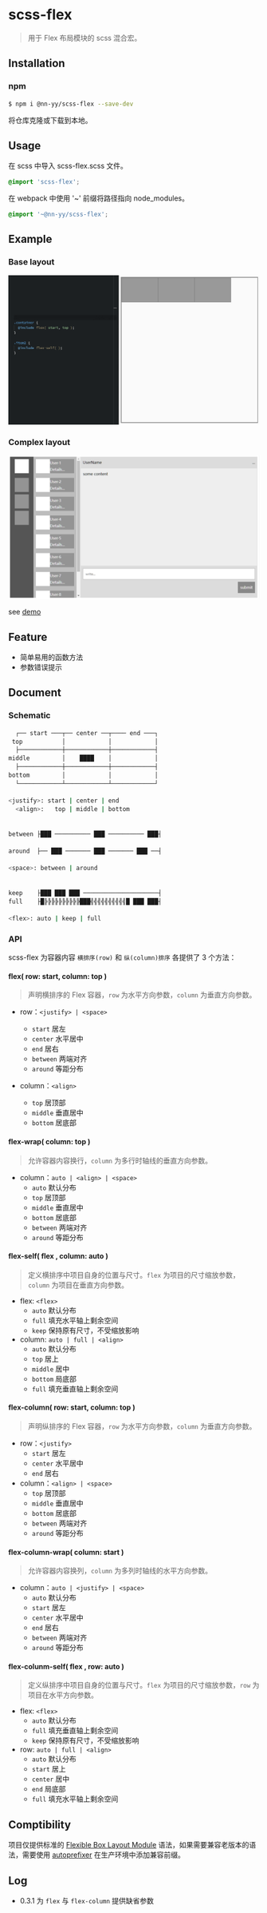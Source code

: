# scss-flex

> 用于 Flex 布局模块的 scss 混合宏。

## Installation

### npm

```bash
$ npm i @nn-yy/scss-flex --save-dev
```

将仓库克隆或下载到本地。

## Usage

在 scss 中导入 scss-flex.scss 文件。

```scss
@import 'scss-flex';
```

在 webpack 中使用 '~' 前缀将路径指向 node_modules。

```scss
@import '~@nn-yy/scss-flex';
```

## Example

### Base layout

![example-1](./doc/images/example-1.gif)

### Complex layout

![example-2](./doc/images/example-2.png)

see [demo](https://codepen.io/wizard67/full/VdPPyQ/)

## Feature

* 简单易用的函数方法
* 参数错误提示

## Document

### Schematic

```bash
  ┌── start ───┬── center ──┬──── end ───┐
 top           │            │            │
  ├────────────┼────────────┼────────────┤
middle         │    ████    │            │
  ├────────────┼────────────┼────────────┤
bottom         │            │            │
  └────────────┴────────────┴────────────┘

<justify>: start | center | end
  <align>:   top | middle | bottom


between ├███ ────────── ███ ────────── ███┤

around  ├── ███ ─────── ███ ─────── ███ ──┤

<space>: between | around


keep    ├███ ███ ███ ─────────────────────┤
full    ├█╠╠╠╠╠╠╠╠╠╠███╣╣╣╣╣╣╣╣╣╣█ ███ ███┤

<flex>: auto | keep | full
```

### API

scss-flex 为容器内容 `横排序(row)` 和 `纵(column)排序` 各提供了 3 个方法：

#### flex( row: start, column: top )

> 声明横排序的 Flex 容器，`row` 为水平方向参数，`column` 为垂直方向参数。

* row：`<justify> | <space>`
    * `start` 居左
    * `center` 水平居中
    * `end` 居右
    * `between` 两端对齐
    * `around` 等距分布

* column：`<align>`
    * `top` 居顶部
    * `middle` 垂直居中
    * `bottom` 居底部

#### flex-wrap( column: top )

> 允许容器内容换行，`column` 为多行时轴线的垂直方向参数。

* column：`auto | <align> | <space>`
    * `auto` 默认分布
    * `top` 居顶部
    * `middle` 垂直居中
    * `bottom` 居底部
    * `between` 两端对齐
    * `around` 等距分布


#### flex-self( flex , column: auto )

> 定义横排序中项目自身的位置与尺寸。`flex` 为项目的尺寸缩放参数，`column` 为项目在垂直方向参数。

* flex: `<flex>`
    * `auto` 默认分布
    * `full` 填充水平轴上剩余空间
    * `keep` 保持原有尺寸，不受缩放影响
* column: `auto | full | <align>`
    * `auto` 默认分布
    * `top` 居上
    * `middle` 居中
    * `bottom` 局底部
    * `full` 填充垂直轴上剩余空间


#### flex-column( row: start, column: top )

> 声明纵排序的 Flex 容器，`row` 为水平方向参数，`column` 为垂直方向参数。

* row：`<justify>`
    * `start` 居左
    * `center` 水平居中
    * `end` 居右
* column：`<align> | <space>`
    * `top` 居顶部
    * `middle` 垂直居中
    * `bottom` 居底部
    * `between` 两端对齐
    * `around` 等距分布

#### flex-column-wrap( column: start )

> 允许容器内容换列，`column` 为多列时轴线的水平方向参数。

* column：`auto | <justify> | <space>`
    * `auto` 默认分布
    * `start` 居左
    * `center` 水平居中
    * `end` 居右
    * `between` 两端对齐
    * `around` 等距分布

#### flex-colunm-self( flex , row: auto )

> 定义纵排序中项目自身的位置与尺寸。`flex` 为项目的尺寸缩放参数，`row` 为项目在水平方向参数。

* flex: `<flex>`
    * `auto` 默认分布
    * `full` 填充垂直轴上剩余空间
    * `keep` 保持原有尺寸，不受缩放影响
* row: `auto | full | <align>`
    * `auto` 默认分布
    * `start` 居上
    * `center` 居中
    * `end` 局底部
    * `full` 填充水平轴上剩余空间

## Comptibility

项目仅提供标准的 [Flexible Box Layout Module](https://www.w3.org/TR/css-flexbox-1/) 语法，如果需要兼容老版本的语法，需要使用 [autoprefixer](https://github.com/postcss/autoprefixer) 在生产环境中添加兼容前缀。


## Log

* 0.3.1 为 `flex` 与 `flex-column` 提供缺省参数
